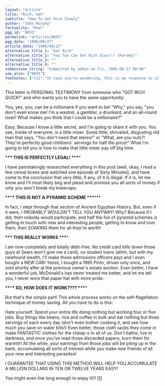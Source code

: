 ```yaml
---
layout: "article"
title: "Rich, Get"
subtitle: "How To Get Rich Slowly"
author: "John Murphy"
factuality: "Real"
pgg_id: "8R55"
permalink: "articles/8R55"
pgg_date: "1996/09/27"
article_date: "1996/09/27"
alternative_title_1: "Get Rich"
alternative_title_2: "You Too Can Get Rich Slow!!! (Parody)"
alternative_title_3: ""
alternative_title_4: ""
submission_string: "Submitted by admin on Fri, 1996-09-27 00:00"
see_also: ["6R35"]
footnotes: {"[1]":"In case you're wondering, this is my response to all those who insist on shoving their own get-rich-quick schemes in my mailbox and news reader. All I ask of those of you who enjoyed this little thing is to send it on every time a similar situation bugs you. Thanks!!"}
---
```

<div>
<p>This letter is PERSONAL TESTIMONY from someone who "GOT RICH QUICK!" and who wants you to have the same opportunity:</p>
<p>You, yes, you, can be a millionaire if you want to be! "Why," you say, "you don't even know me! I'm a wastrel, a gambler, a drunkard, and an all-round loser! What makes you think that I could be a millionaire?"</p>
<p>Easy. Because I know a little secret, and I'm going to share it with you. You see, inside of everyone, is a little miser. Some little, shriveled, disgusting old man that says, "You don't need that stereo!" or "What, are you nuts?! They're perfectly good childrens' servings for half the price!" What I'm going to tell you is how to make that little miser pay off big time.</p>
<p><strong>**</strong><strong>* THIS IS PERFECTLY LEGAL! *</strong><strong>**</strong>*</p>
<p>I have painstakingly researched everything in this post (well, okay, I read a few cereal boxes and watched one episode of Sixty Minutes), and have come to the conclusion that very little, if any, of it is illegal. If it is, let me know and I'll most likely beg and plead and promise you all sorts of money if only you won't break my kneecaps.</p>
<p><strong>**</strong>*<strong>* THIS IS NOT A PYRAMID SCHEME *</strong><strong>**</strong>***</p>
<p>In fact, I slept through that section of Ancient Egyptian History. But, even if it were, I PROBABLY WOULDN'T TELL YOU ANYWAY! Why? Because if I did, then nobody would participate, and half the fun of pyramid schemes is getting in touch with new and interesting people, getting to know and love them, then SOAKING them for all they're worth!</p>
<p><strong>**</strong><strong>* THIS REALLY WORKS *</strong><strong>**</strong>*</p>
<p>I am now completely and totally debt-free. No credit card bills (even those guys at Sears won't give me a card), no student loans (ahhh, but with my newfound wealth, I'll make those admissions officers pay) and I even bought a NEW CAR! Yessir, I bought a 1995 Pinto, driven only once, and sold shortly after at the previous owner's estate auction. Even better, I have a wonderful job, McDonald's has never treated me better, and let me tell you, I never wore that paper hat with more pride.</p>
<p><strong>**</strong>*<strong>* SO, HOW DOES IT WORK???? *</strong><strong>**</strong>*</p>
<p>But that's the simple part! This whole process works on the self-flagellation technique of money saving. All you have to do is this:</p>
<p>Hate yourself. Spend your entire life doing nothing but working four or five jobs. Buy things like beans, rice and coffee in bulk and eat nothing but three servings of each every day (don't even bother cooking it, and see how much you save on water bills!) Even better, those cloth sacks they come in make FANTASTIC clothes for the cheap-o in all of us. Don't bathe, live in darkness, and once you've read those discarded papers, burn them for warmth! All the while, your earnings from those jobs will be piling up in the bank, accumulating all sorts of interest while you make new friends of all your new and interesting parasites!</p>
<p>I GUARANTEE THAT USING THIS METHOD WILL HELP YOU ACCUMULATE A MILLION DOLLARS IN TEN OR TWELVE YEARS EASY!</p>
<p>You might even live long enough to enjoy it!!! <a href="#footnotes.1" class="footnote-link">[1]</a></p>
</div>
